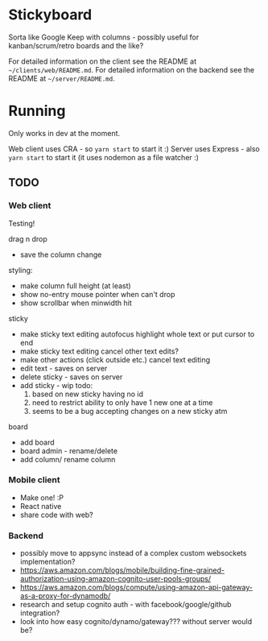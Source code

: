 # Stickyboard

Sorta like Google Keep with columns - possibly useful for kanban/scrum/retro boards and the like?

For detailed information on the client see the README at `~/clients/web/README.md`.
For detailed information on the backend see the README at `~/server/README.md`.

# Running

Only works in dev at the moment.

Web client uses CRA - so `yarn start` to start it :)
Server uses Express - also `yarn start` to start it (it uses nodemon as a file watcher :)


## TODO

### Web client

Testing!

drag n drop

 * save the column change

styling:

 * make column full height (at least)
 * show no-entry mouse pointer when can't drop
 * show scrollbar when minwidth hit

sticky

 * make sticky text editing autofocus highlight whole text or put cursor to end
 * make sticky text editing cancel other text edits?
 * make other actions (click outside etc.) cancel text editing
 * edit text - saves on server
 * delete sticky - saves on server
 * add sticky - wip todo:
    1. based on new sticky having no id
    2. need to restrict ability to only have 1 new one at a time
    3. seems to be a bug accepting changes on a new sticky atm

board

 * add board
 * board admin - rename/delete
 * add column/ rename column

### Mobile client

 * Make one! :P
 * React native
 * share code with web?

### Backend

 * possibly move to appsync instead of a complex custom websockets implementation?
 * https://aws.amazon.com/blogs/mobile/building-fine-grained-authorization-using-amazon-cognito-user-pools-groups/
 * https://aws.amazon.com/blogs/compute/using-amazon-api-gateway-as-a-proxy-for-dynamodb/
 * research and setup cognito auth - with facebook/google/github integration?
 * look into how easy cognito/dynamo/gateway??? without server would be?

